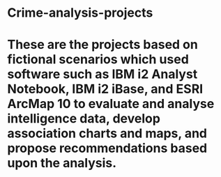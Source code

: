 # Crime-analysis-projects
# These are the projects based on fictional scenarios which used software such as IBM i2 Analyst Notebook, IBM i2 iBase, and ESRI ArcMap 10 to evaluate and analyse intelligence data, develop association charts and maps, and propose recommendations based upon the analysis.
